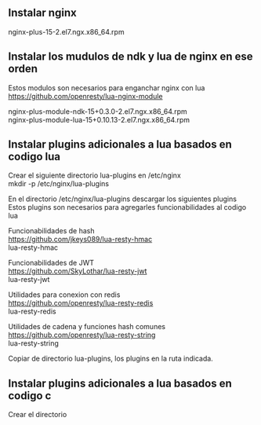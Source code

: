 
Instalar nginx
-----------------------------------
nginx-plus-15-2.el7.ngx.x86_64.rpm

Instalar los mudulos de ndk y lua de nginx en ese orden
--------------------------------------------------------
Estos modulos son necesarios para enganchar nginx con lua  
https://github.com/openresty/lua-nginx-module  

nginx-plus-module-ndk-15+0.3.0-2.el7.ngx.x86_64.rpm  
nginx-plus-module-lua-15+0.10.13-2.el7.ngx.x86_64.rpm  

Instalar plugins adicionales a lua basados en codigo lua
---------------------------------------------------------
Crear el siguiente directorio lua-plugins en /etc/nginx  
mkdir -p /etc/nginx/lua-plugins  
  
En el directorio /etc/nginx/lua-plugins descargar los siguientes plugins  
Estos plugins son necesarios para agregarles funcionabilidades al codigo lua

Funcionabilidades de hash  
https://github.com/jkeys089/lua-resty-hmac  
lua-resty-hmac

Funcionabilidades de JWT  
https://github.com/SkyLothar/lua-resty-jwt  
lua-resty-jwt

Utilidades para conexion con redis  
https://github.com/openresty/lua-resty-redis  
lua-resty-redis

Utilidades de cadena y funciones hash comunes  
https://github.com/openresty/lua-resty-string  
lua-resty-string

Copiar de directorio lua-plugins, los plugins en la ruta indicada.

Instalar plugins adicionales a lua basados en codigo c
-------------------------------------------------------
Crear el directorio








